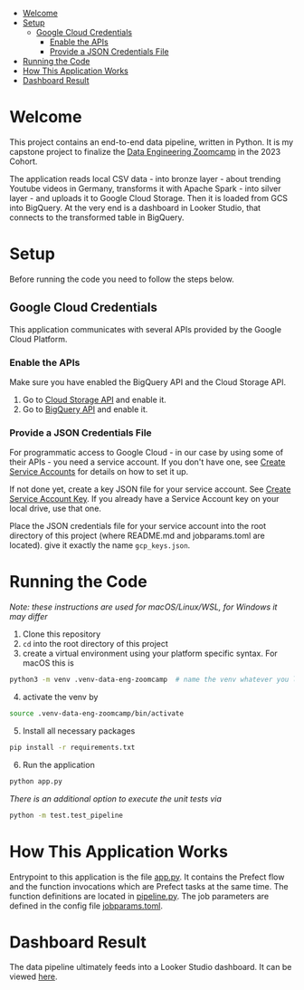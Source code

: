 - [Welcome](#welcome)
- [Setup](#setup)
  - [Google Cloud Credentials](#google-cloud-credentials)
    - [Enable the APIs](#enable-the-apis)
    - [Provide a JSON Credentials File](#provide-a-json-credentials-file)
- [Running the Code](#running-the-code)
- [How This Application Works](#how-this-application-works)
- [Dashboard Result](#dashboard-result)

# Welcome
This project contains an end-to-end data pipeline, written in Python. It is my capstone project to finalize the [Data Engineering Zoomcamp](https://github.com/DataTalksClub/data-engineering-zoomcamp#data-engineering-zoomcamp) in the 2023 Cohort. 

The application reads local CSV data - into bronze layer - about trending Youtube videos in Germany, transforms it with Apache Spark - into silver layer - and uploads it to Google Cloud Storage. Then it is loaded from GCS into BigQuery. At the very end is a dashboard in Looker Studio, that connects to the transformed table in BigQuery.

# Setup
Before running the code you need to follow the steps below.

## Google Cloud Credentials
This application communicates with several APIs provided by the Google Cloud Platform.

### Enable the APIs
Make sure you have enabled the BigQuery API and the Cloud Storage API. 
1. Go to [Cloud Storage API](https://console.cloud.google.com/apis/library/storage-component.googleapis.com) and enable it.
2. Go to [BigQuery API](https://console.cloud.google.com/apis/library/storage-component.googleapis.com) and enable it.

### Provide a JSON Credentials File
For programmatic access to Google Cloud - in our case by using some of their APIs - you need a service account.
If you don't have one, see [Create Service Accounts](https://cloud.google.com/iam/docs/service-accounts-create) for details on how to set it up.

If not done yet, create a key JSON file for your service account. See [Create Service Account Key](https://cloud.google.com/iam/docs/keys-create-delete). If you already have a Service Account key on your local drive, use that one.

Place the JSON credentials file for your service account into the root directory of this project (where README.md and
jobparams.toml are located). give it exactly the name `gcp_keys.json`.

# Running the Code
*Note: these instructions are used for macOS/Linux/WSL, for Windows it may differ*
1. Clone this repository
2. `cd` into the root directory of this project
3. create a virtual environment using your platform specific syntax. For macOS this is
```bash
python3 -m venv .venv-data-eng-zoomcamp  # name the venv whatever you like
```
4. activate the venv by 
```bash
source .venv-data-eng-zoomcamp/bin/activate
```
5. Install all necessary packages
```bash
pip install -r requirements.txt
```
6. Run the application 
```bash
python app.py
```
*There is an additional option to execute the unit tests via*
```bash
python -m test.test_pipeline
```

# How This Application Works
Entrypoint to this application is the file [app.py](./app.py). It contains the Prefect flow and the function invocations which are Prefect tasks at the same time. The function definitions are located in [pipeline.py](./src/pipeline.py). The job parameters are defined in the config file [jobparams.toml](./jobparams.toml).

# Dashboard Result
The data pipeline ultimately feeds into a Looker Studio dashboard. It can be viewed [here](https://lookerstudio.google.com/reporting/77a47276-3a27-4fe3-a57a-337966fcefe7). 